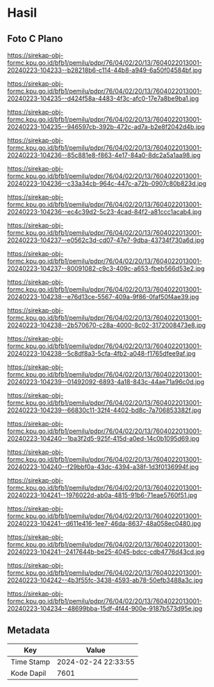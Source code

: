 # Hasil

## Foto C Plano

https://sirekap-obj-formc.kpu.go.id/bfb1/pemilu/pdpr/76/04/02/20/13/7604022013001-20240223-104233--b28218b6-c114-44b8-a949-6a50f04584bf.jpg

https://sirekap-obj-formc.kpu.go.id/bfb1/pemilu/pdpr/76/04/02/20/13/7604022013001-20240223-104235--d424f58a-4483-4f3c-afc0-17e7a8be9ba1.jpg

https://sirekap-obj-formc.kpu.go.id/bfb1/pemilu/pdpr/76/04/02/20/13/7604022013001-20240223-104235--946597cb-392b-472c-ad7a-b2e8f2042d4b.jpg

https://sirekap-obj-formc.kpu.go.id/bfb1/pemilu/pdpr/76/04/02/20/13/7604022013001-20240223-104236--85c881e8-f863-4e17-84a0-8dc2a5a1aa98.jpg

https://sirekap-obj-formc.kpu.go.id/bfb1/pemilu/pdpr/76/04/02/20/13/7604022013001-20240223-104236--c33a34cb-964c-447c-a72b-0907c80b823d.jpg

https://sirekap-obj-formc.kpu.go.id/bfb1/pemilu/pdpr/76/04/02/20/13/7604022013001-20240223-104236--ec4c39d2-5c23-4cad-84f2-a81ccc1acab4.jpg

https://sirekap-obj-formc.kpu.go.id/bfb1/pemilu/pdpr/76/04/02/20/13/7604022013001-20240223-104237--e0562c3d-cd07-47e7-9dba-43734f730a6d.jpg

https://sirekap-obj-formc.kpu.go.id/bfb1/pemilu/pdpr/76/04/02/20/13/7604022013001-20240223-104237--80091082-c9c3-409c-a653-fbeb566d53e2.jpg

https://sirekap-obj-formc.kpu.go.id/bfb1/pemilu/pdpr/76/04/02/20/13/7604022013001-20240223-104238--e76d13ce-5567-409a-9f86-0faf50f4ae39.jpg

https://sirekap-obj-formc.kpu.go.id/bfb1/pemilu/pdpr/76/04/02/20/13/7604022013001-20240223-104238--2b570670-c28a-4000-8c02-3172008473e8.jpg

https://sirekap-obj-formc.kpu.go.id/bfb1/pemilu/pdpr/76/04/02/20/13/7604022013001-20240223-104238--5c8df8a3-5cfa-4fb2-a048-f1765dfee9af.jpg

https://sirekap-obj-formc.kpu.go.id/bfb1/pemilu/pdpr/76/04/02/20/13/7604022013001-20240223-104239--01492092-6893-4a18-843c-44ae71a96c0d.jpg

https://sirekap-obj-formc.kpu.go.id/bfb1/pemilu/pdpr/76/04/02/20/13/7604022013001-20240223-104239--66830c11-32f4-4402-bd8c-7a706853382f.jpg

https://sirekap-obj-formc.kpu.go.id/bfb1/pemilu/pdpr/76/04/02/20/13/7604022013001-20240223-104240--1ba3f2d5-925f-415d-a0ed-14c0b1095d69.jpg

https://sirekap-obj-formc.kpu.go.id/bfb1/pemilu/pdpr/76/04/02/20/13/7604022013001-20240223-104240--f29bbf0a-43dc-4394-a38f-1d3f0136994f.jpg

https://sirekap-obj-formc.kpu.go.id/bfb1/pemilu/pdpr/76/04/02/20/13/7604022013001-20240223-104241--1976022d-ab0a-4815-91b6-71eae5760f51.jpg

https://sirekap-obj-formc.kpu.go.id/bfb1/pemilu/pdpr/76/04/02/20/13/7604022013001-20240223-104241--d611e416-1ee7-46da-8637-48a058ec0480.jpg

https://sirekap-obj-formc.kpu.go.id/bfb1/pemilu/pdpr/76/04/02/20/13/7604022013001-20240223-104241--2417644b-be25-4045-bdcc-cdb4776d43cd.jpg

https://sirekap-obj-formc.kpu.go.id/bfb1/pemilu/pdpr/76/04/02/20/13/7604022013001-20240223-104242--4b3f55fc-3438-4593-ab78-50efb3488a3c.jpg

https://sirekap-obj-formc.kpu.go.id/bfb1/pemilu/pdpr/76/04/02/20/13/7604022013001-20240223-104234--48699bba-15df-4f44-900e-9187b573d95e.jpg


## Metadata

| Key        | Value               |
| ---------- | ------------------- |
| Time Stamp | 2024-02-24 22:33:55 |
| Kode Dapil | 7601                |



